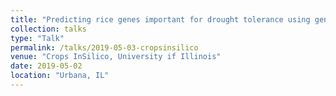 ```yaml
---
title: "Predicting rice genes important for drought tolerance using gene regulatory networks and machine learning"
collection: talks
type: "Talk"
permalink: /talks/2019-05-03-cropsinsilico
venue: "Crops InSilico, University if Illinois"
date: 2019-05-02
location: "Urbana, IL"
---
```


